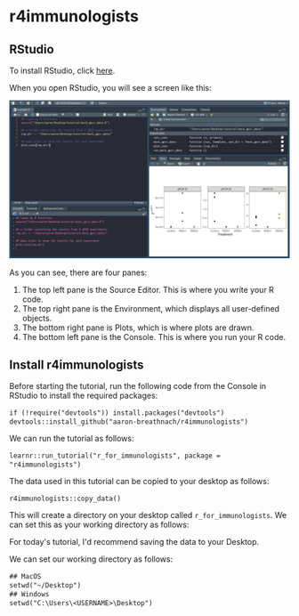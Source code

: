 # r4immunologists

## RStudio

To install RStudio, click [here](https://posit.co/download/rstudio-desktop/).

When you open RStudio, you will see a screen like this:

![](inst/tutorials/r_for_immunologists/images/rstudio_screenshot.png)

As you can see, there are four panes:

1.  The top left pane is the Source Editor. This is where you write your R code.
2.  The top right pane is the Environment, which displays all user-defined objects.
3.  The bottom right pane is Plots, which is where plots are drawn.
4.  The bottom left pane is the Console. This is where you run your R code.

## Install r4immunologists

Before starting the tutorial, run the following code from the Console in RStudio to install the required packages:

```
if (!require("devtools")) install.packages("devtools")
devtools::install_github("aaron-breathnach/r4immunologists")
```

We can run the tutorial as follows:

```{r}
learnr::run_tutorial("r_for_immunologists", package = "r4immunologists")
```

The data used in this tutorial can be copied to your desktop as follows:

```
r4immunologists::copy_data()
```

This will create a directory on your desktop called `r_for_immunologists`. We can set this as your working directory as follows:

For today's tutorial, I'd recommend saving the data to your Desktop.

We can set our working directory as follows:

```{r}
## MacOS
setwd("~/Desktop")
## Windows
setwd("C:\Users\<USERNAME>\Desktop")
```